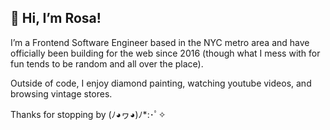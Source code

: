 ## 🌹 Hi, I’m Rosa!

I’m a Frontend Software Engineer based in the NYC metro area and have officially been building for the web since 2016 (though what I mess with for fun tends to be random and all over the place).

Outside of code, I enjoy diamond painting, watching youtube videos, and browsing vintage stores.

Thanks for stopping by (ﾉ◕ヮ◕)ﾉ*:･ﾟ✧ 
